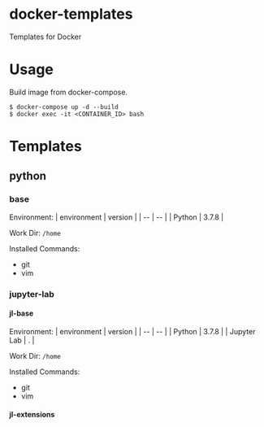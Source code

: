 # docker-templates
Templates for Docker

# Usage
Build image from docker-compose.
```
$ docker-compose up -d --build
$ docker exec -it <CONTAINER_ID> bash
```

# Templates

## python

### base

Environment:
| environment | version |
| -- | -- |
| Python | 3.7.8 |

Work Dir: `/home`

Installed Commands:
- git
- vim

### jupyter-lab

#### jl-base
Environment:
| environment | version |
| -- | -- |
| Python | 3.7.8 |
| Jupyter Lab | . |

Work Dir: `/home`

Installed Commands:
- git
- vim

#### jl-extensions



